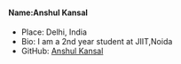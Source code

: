 #### Name:Anshul Kansal
- Place: Delhi, India
- Bio: I am a 2nd year student at JIIT,Noida
- GitHub: [Anshul Kansal](https://github.com/anshulkansal04)